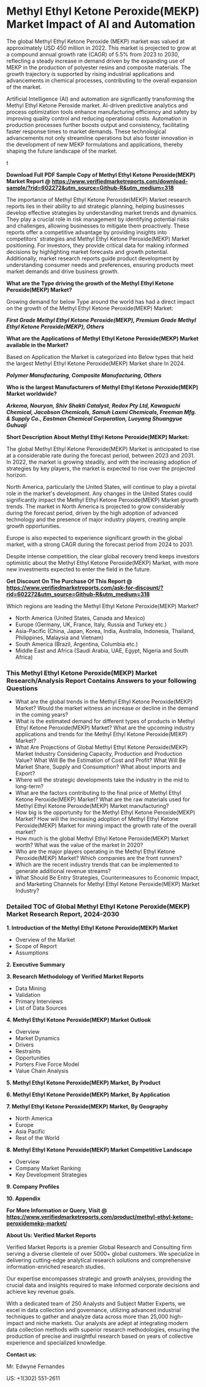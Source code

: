 <meta name="title" content="Global  Methyl Ethyl Ketone Peroxide(MEKP) Market Impact of AI and Automation"><meta name="description" content="  The global Methyl Ethyl Ketone Peroxide (MEKP) market was valued at approximately USD 450 million in 2022. This market is projected to grow at a compound annual grow"><meta name="title" content=" Methyl Ethyl Ketone Peroxide(MEKP) Market Size, Share, Scope, Trends, Growth, Opportunities, Analysis, Forecast"> <h1>Methyl Ethyl Ketone Peroxide(MEKP) Market Impact of AI and Automation</h1> <p>The global Methyl Ethyl Ketone Peroxide (MEKP) market was valued at approximately USD 450 million in 2022. This market is projected to grow at a compound annual growth rate (CAGR) of 5.5% from 2023 to 2030, reflecting a steady increase in demand driven by the expanding use of MEKP in the production of polyester resins and composite materials. The growth trajectory is supported by rising industrial applications and advancements in chemical processes, contributing to the overall expansion of the market.</p> <p>Artificial Intelligence (AI) and automation are significantly transforming the Methyl Ethyl Ketone Peroxide market. AI-driven predictive analytics and process optimization tools enhance manufacturing efficiency and safety by improving quality control and reducing operational costs. Automation in production processes further boosts output and consistency, facilitating faster response times to market demands. These technological advancements not only streamline operations but also foster innovation in the development of new MEKP formulations and applications, thereby shaping the future landscape of the market.</p> t</p><p id="" class=""><strong>Download Full PDF Sample Copy of Methyl Ethyl Ketone Peroxide(MEKP) Market Report @ <a href="https://www.verifiedmarketreports.com/download-sample/?rid=602272&utm_source=Github-R&utm_medium=318" target="_blank">https://www.verifiedmarketreports.com/download-sample/?rid=602272&utm_source=Github-R&utm_medium=318</a></strong></p><p>The importance of&nbsp;Methyl Ethyl Ketone Peroxide(MEKP) Market research reports lies in their ability to aid strategic planning, helping businesses develop effective strategies by understanding market trends and dynamics. They play a crucial role in risk management by identifying potential risks and challenges, allowing businesses to mitigate them proactively. These reports offer a competitive advantage by providing insights into competitors' strategies and Methyl Ethyl Ketone Peroxide(MEKP) Market positioning. For investors, they provide critical data for making informed decisions by highlighting market forecasts and growth potential. Additionally, market research reports guide product development by understanding consumer needs and preferences, ensuring products meet market demands and drive business growth.</p><p><strong>What are the&nbsp;Type driving the growth of the Methyl Ethyl Ketone Peroxide(MEKP) Market?</strong></p><p id="" class="">Growing demand for below Type around the world has had a direct impact on the growth of the Methyl Ethyl Ketone Peroxide(MEKP) Market:</p><em><strong>First Grade Methyl Ethyl Ketone Peroxide(MEKP), Premium Grade Methyl Ethyl Ketone Peroxide(MEKP), Others</strong></em></p><strong>What are the&nbsp;Applications&nbsp;of Methyl Ethyl Ketone Peroxide(MEKP) Market available in the Market?</strong></p><p id="" class="">Based on Application the Market is categorized into Below types that held the largest Methyl Ethyl Ketone Peroxide(MEKP) Market share In 2024.</p><em><strong>Polymer Manufacturing, Composite Manufacturing, Others</strong></em></p><strong>Who is the largest Manufacturers of Methyl Ethyl Ketone Peroxide(MEKP) Market worldwide?</strong></p><p><em><strong>Arkema, Nouryon, Shiv Shakti Catalyst, Redox Pty Ltd, Kawaguchi Chemical, Jacobson Chemicals, Samuh Laxmi Chemicals, Freeman Mfg. & Supply Co., Eastman Chemical Corporation, Luoyang Shuangyue Guhuaji</strong></em></p><p id="" class=""><strong>Short Description About Methyl Ethyl Ketone Peroxide(MEKP) Market:</strong></p><p>The global Methyl Ethyl Ketone Peroxide(MEKP) Market is anticipated to rise at a considerable rate during the forecast period, between 2023 and 2031. In 2022, the market is growing steadily, and with the increasing adoption of strategies by key players, the market is expected to rise over the projected horizon.</p><p>North America, particularly the United States, will continue to play a pivotal role in the market's development. Any changes in the United States could significantly impact the Methyl Ethyl Ketone Peroxide(MEKP) Market growth trends. The market in North America is projected to grow considerably during the forecast period, driven by the high adoption of advanced technology and the presence of major industry players, creating ample growth opportunities.</p><p>Europe is also expected to experience significant growth in the global market, with a strong CAGR during the forecast period from 2024 to 2031.</p><p>Despite intense competition, the clear global recovery trend keeps investors optimistic about the Methyl Ethyl Ketone Peroxide(MEKP) Market, with more new investments expected to enter the field in the future.</p><p id="" class=""><strong>Get Discount On The Purchase Of This Report @ <a href="https://www.verifiedmarketreports.com/ask-for-discount/?rid=602272&utm_source=Github-R&utm_medium=318" target="_blank">https://www.verifiedmarketreports.com/ask-for-discount/?rid=602272&utm_source=Github-R&utm_medium=318</a></strong></p>Which regions are leading the Methyl Ethyl Ketone Peroxide(MEKP) Market?</p><ul><li>North America (United States, Canada and Mexico)</li><li>Europe (Germany, UK, France, Italy, Russia and Turkey etc.)</li><li>Asia-Pacific (China, Japan, Korea, India, Australia, Indonesia, Thailand, Philippines, Malaysia and Vietnam)</li><li>South America (Brazil, Argentina, Columbia etc.)</li><li>Middle East and Africa (Saudi Arabia, UAE, Egypt, Nigeria and South Africa)</li></ul><h3 id="" class="">This Methyl Ethyl Ketone Peroxide(MEKP) Market Research/Analysis Report Contains Answers to your following Questions</h3><ul><li>What are the global trends in the Methyl Ethyl Ketone Peroxide(MEKP) Market? Would the market witness an increase or decline in the demand in the coming years?</li><li>What is the estimated demand for different types of products in Methyl Ethyl Ketone Peroxide(MEKP) Market? What are the upcoming industry applications and trends for the Methyl Ethyl Ketone Peroxide(MEKP) Market?</li><li>What Are Projections of Global Methyl Ethyl Ketone Peroxide(MEKP) Market Industry Considering Capacity, Production and Production Value? What Will Be the Estimation of Cost and Profit? What Will Be Market Share, Supply and Consumption? What about imports and Export?</li><li>Where will the strategic developments take the industry in the mid to long-term?</li><li>What are the factors contributing to the final price of Methyl Ethyl Ketone Peroxide(MEKP) Market? What are the raw materials used for Methyl Ethyl Ketone Peroxide(MEKP) Market manufacturing?</li><li>How big is the opportunity for the Methyl Ethyl Ketone Peroxide(MEKP) Market? How will the increasing adoption of Methyl Ethyl Ketone Peroxide(MEKP) Market for mining impact the growth rate of the overall market?</li><li>How much is the global Methyl Ethyl Ketone Peroxide(MEKP) Market worth? What was the value of the market In 2020?</li><li>Who are the major players operating in the Methyl Ethyl Ketone Peroxide(MEKP) Market? Which companies are the front runners?</li><li>Which are the recent industry trends that can be implemented to generate additional revenue streams?</li><li>What Should Be Entry Strategies, Countermeasures to Economic Impact, and Marketing Channels for Methyl Ethyl Ketone Peroxide(MEKP) Market Industry?</li></ul><h3 id="" class="">Detailed TOC of Global Methyl Ethyl Ketone Peroxide(MEKP) Market Research Report, 2024-2030</h3><p id="" class=""><strong>1. Introduction of the Methyl Ethyl Ketone Peroxide(MEKP) Market</strong></p><ul><li>Overview of the Market</li><li>Scope of Report</li><li>Assumptions</li></ul><p id="" class=""><strong>2. Executive Summary</strong></p><p id="" class=""><strong>3. Research Methodology of Verified Market Reports</strong></p><ul><li>Data Mining</li><li>Validation</li><li>Primary Interviews</li><li>List of Data Sources</li></ul><p id="" class=""><strong>4. Methyl Ethyl Ketone Peroxide(MEKP) Market Outlook</strong></p><ul><li>Overview</li><li>Market Dynamics</li><li>Drivers</li><li>Restraints</li><li>Opportunities</li><li>Porters Five Force Model</li><li>Value Chain Analysis</li></ul><p id="" class=""><strong>5. Methyl Ethyl Ketone Peroxide(MEKP) Market, By Product</strong></p><p id="" class=""><strong>6. Methyl Ethyl Ketone Peroxide(MEKP) Market, By Application</strong></p><p id="" class=""><strong>7. Methyl Ethyl Ketone Peroxide(MEKP) Market, By Geography</strong></p><ul><li>North America</li><li>Europe</li><li>Asia Pacific</li><li>Rest of the World</li></ul><p id="" class=""><strong>8. Methyl Ethyl Ketone Peroxide(MEKP) Market Competitive Landscape</strong></p><ul><li>Overview</li><li>Company Market Ranking</li><li>Key Development Strategies</li></ul><p id="" class=""><strong>9. Company Profiles</strong></p><p id="" class=""><strong>10. Appendix</strong></p><p id="" class=""><strong>For More Information or Query, Visit @ <a href="https://www.verifiedmarketreports.com/product/methyl-ethyl-ketone-peroxidemekp-market/" target="_blank">https://www.verifiedmarketreports.com/product/methyl-ethyl-ketone-peroxidemekp-market/</a></strong></p><p id="" class=""><strong>About Us: Verified Market Reports</strong></p><p id="" class="">Verified Market Reports is a premier Global Research and Consulting firm serving a diverse clientele of over 5000+ global customers. We specialize in delivering cutting-edge analytical research solutions and comprehensive information-enriched research studies.</p><p id="" class="">Our expertise encompasses strategic and growth analyses, providing the crucial data and insights required to make informed corporate decisions and achieve key revenue goals.</p><p id="" class="">With a dedicated team of 250 Analysts and Subject Matter Experts, we excel in data collection and governance, utilizing advanced industrial techniques to gather and analyze data across more than 25,000 high-impact and niche markets. Our analysts are adept at integrating modern data collection methods with superior research methodologies, ensuring the production of precise and insightful research based on years of collective experience and specialized knowledge.</p><p id="" class=""><strong>Contact us:</strong></p><p id="" class="">Mr. Edwyne Fernandes</p><p id="" class="">US: +1(302) 551-2611</p>